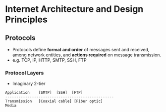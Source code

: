 # Internet Architecture and Design Principles
## Protocols
- Protocols define **format and order** of messages sent and received, among network entities, and **actions required** on message transmission.
- e.g. TCP, IP, HTTP, SMTP, SSH, FTP
### Protocol Layers
- Imaginary 2-tier
```
Application    [SMTP]  [SSH]  [FTP]
-------------------------------------------------
Transmission   [Coaxial cable] [Fiber optic]
Media
```
